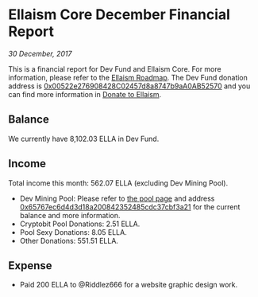 # Ellaism Core December Financial Report

*30 December, 2017*

This is a financial report for Dev Fund and Ellaism Core. For more information, please refer to the [Ellaism Roadmap](https://ellaism.org/roadmap/). The Dev Fund donation address is [0x00522e276908428C02457d8a8747b9aA0AB52570](https://explorer.ellaism.org/addr/0x00522e276908428C02457d8a8747b9aA0AB52570) and you can find more information in [Donate to Ellaism](https://ellaism.org/donate/).

## Balance

We currently have 8,102.03 ELLA in Dev Fund.

## Income

Total income this month: 562.07 ELLA (excluding Dev Mining Pool).

* Dev Mining Pool: Please refer to [the pool page](https://pool.ellaism.org) and address [0x65767ec6d4d3d18a200842352485cdc37cbf3a21](https://explorer.ellaism.org/addr/0x65767ec6d4d3d18a200842352485cdc37cbf3a21) for the current balance and more information.
* Cryptobit Pool Donations: 2.51 ELLA.
* Pool Sexy Donations: 8.05 ELLA.
* Other Donations: 551.51 ELLA.

## Expense

* Paid 200 ELLA to @Riddlez666 for a website graphic design work.
